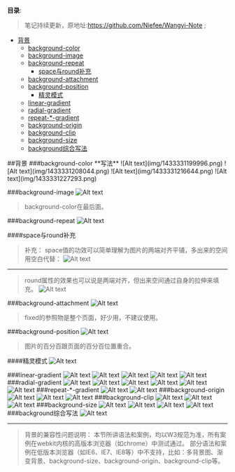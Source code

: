 **目录**:

>笔记持续更新，原地址:https://github.com/Niefee/Wangyi-Note ;


<ul>
<li><a href="#背景">背景</a><ul>
<li><a href="#background-color">background-color</a></li>
<li><a href="#background-image">background-image</a></li>
<li><a href="#background-repeat">background-repeat</a><ul>
<li><a href="#space与round补充">space与round补充</a></li>
</ul>
</li>
<li><a href="#background-attachment">background-attachment</a></li>
<li><a href="#background-position">background-position</a><ul>
<li><a href="#精灵模式">精灵模式</a></li>
</ul>
</li>
<li><a href="#linear-gradient">linear-gradient</a></li>
<li><a href="#radial-gradient">radial-gradient</a></li>
<li><a href="#repeat-gradient">repeat-*-gradient</a></li>
<li><a href="#background-origin">background-origin</a></li>
<li><a href="#background-clip">background-clip</a></li>
<li><a href="#background-size">background-size</a></li>
<li><a href="#background综合写法">background综合写法</a></li>
</ul>
</li>
</ul>
##背景
###background-color
**写法**
![Alt text](img/1433331199996.png)
![Alt text](img/1433331208044.png)
![Alt text](img/1433331216644.png)
![Alt text](img/1433331227293.png)

###background-image
![Alt text](img/1433331376205.png)
>background-color在最后面。

###background-repeat
![Alt text](img/1433331478061.png)

####space与round补充
>补充：
>space值的功效可以简单理解为图片的两端对齐平铺，多出来的空间用空白代替：
>![Alt text](img/1433331703422.png)

---
>round属性的效果也可以说是两端对齐，但出来空间通过自身的拉伸来填充。
>![Alt text](img/1433331745637.png)

###background-attachment
![Alt text](img/1433331884043.png)
>fixed的参照物是整个页面，好少用，不建议使用。

###background-position
![Alt text](img/1433332092958.png)
>图片的百分百跟页面的百分百位置重合。

####精灵模式
![Alt text](img/1433332385409.png)

###linear-gradient
![Alt text](img/1433332820146.png)
![Alt text](img/1433332833957.png)
![Alt text](img/1433332857828.png)
![Alt text](img/1433332870723.png)
![Alt text](img/1433332904693.png)
###radial-gradient
![Alt text](img/1433333084350.png)
![Alt text](img/1433333137416.png)
![Alt text](img/1433333199339.png)
![Alt text](img/1433333216900.png)
![Alt text](img/1433333239709.png)
![Alt text](img/1433333273615.png)
###repeat-*-gradient
![Alt text](img/1433333342327.png)
![Alt text](img/1433333357571.png)
###background-origin
![Alt text](img/1433333457710.png)
![Alt text](img/1433333470559.png)
![Alt text](img/1433333484790.png)
###background-clip
![Alt text](img/1433333580248.png)
![Alt text](img/1433333590150.png)
![Alt text](img/1433333601203.png)
###background-size
![Alt text](img/1433333692424.png)
![Alt text](img/1433333710863.png)
![Alt text](img/1433333735994.png)
![Alt text](img/1433333746589.png)
###background综合写法
![Alt text](img/1433333871911.png)

---

>背景的兼容性问题说明：
>本节所讲语法和案例，均以W3规范为准，所有案例在webkit内核的高版本浏览器（如chrome）中测试通过。
>部分语法和案例在低版本浏览器（如IE6、IE7、IE8等）中不支持，比如：多背景图、渐变背景、background-size、background-origin、background-clip等。





